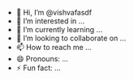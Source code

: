 - 👋 Hi, I’m @vishvafasdf
- 👀 I’m interested in ...
- 🌱 I’m currently learning ...
- 💞️ I’m looking to collaborate on ...
- 📫 How to reach me ...
- 😄 Pronouns: ...
- ⚡ Fun fact: ...

<!---
vishvafasdf/vishvafasdf is a ✨ special ✨ repository because its `README.md` (this file) appears on your GitHub profile.
You can click the Preview link to take a look at your changes.
--->

